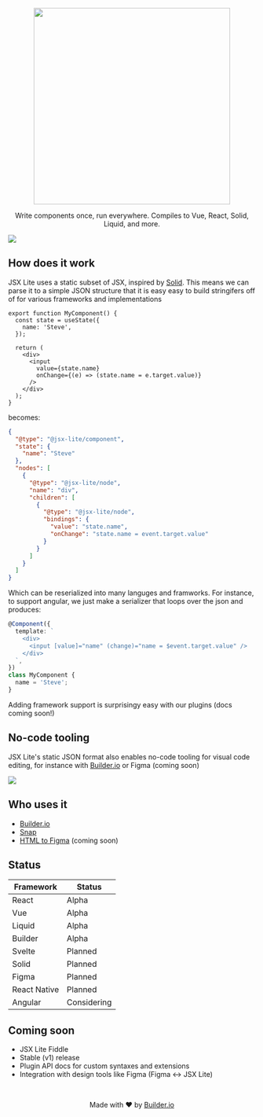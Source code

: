 <p align="center"><img width="400" src="https://cdn.builder.io/api/v1/image/assets%2FYJIGb4i01jvw0SRdL5Bt%2F873aa9bf5d8d4960abbee6d913862e1c"></p>

<p align="center">
  Write components once, run everywhere. Compiles to Vue, React, Solid, Liquid, and more.
</p>

<img src="https://imgur.com/H1WTtGe.gif" />

## How does it work

JSX Lite uses a static subset of JSX, inspired by [Solid](https://github.com/ryansolid/solid/blob/master/documentation/rendering.md). This means we can parse it to a simple JSON structure that it is easy easy to build stringifers off of for various frameworks and implementations

```tsx
export function MyComponent() {
  const state = useState({
    name: 'Steve',
  });

  return (
    <div>
      <input
        value={state.name}
        onChange={(e) => (state.name = e.target.value)}
      />
    </div>
  );
}
```

becomes:

```json
{
  "@type": "@jsx-lite/component",
  "state": {
    "name": "Steve"
  },
  "nodes": [
    {
      "@type": "@jsx-lite/node",
      "name": "div",
      "children": [
        {
          "@type": "@jsx-lite/node",
          "bindings": {
            "value": "state.name",
            "onChange": "state.name = event.target.value"
          }
        }
      ]
    }
  ]
}
```

Which can be reserialized into many languges and framworks. For instance, to support angular, we just make a serializer that loops over the json and produces:

```ts
@Component({
  template: `
    <div>
      <input [value]="name" (change)="name = $event.target.value" />
    </div>
  `,
})
class MyComponent {
  name = 'Steve';
}
```

Adding framework support is surprisingy easy with our plugins (docs coming soon!)

## No-code tooling

JSX Lite's static JSON format also enables no-code tooling for visual code editing, for instance with [Builder.io](https://github.com/builderio/builder) or Figma (coming soon)

<img src="https://imgur.com/3TjfY2H.gif" >

## Who uses it

- [Builder.io](https://github.com/builderio/builder)
- [Snap](https://github.com/builderio/snap)
- [HTML to Figma](https://github.com/builderio/html-to-figma) (coming soon)

## Status

| Framework    | Status      |
| ------------ | ----------- |
| React        | Alpha       |
| Vue          | Alpha       |
| Liquid       | Alpha       |
| Builder      | Alpha       |
| Svelte       | Planned     |
| Solid        | Planned     |
| Figma        | Planned     |
| React Native | Planned     |
| Angular      | Considering |

## Coming soon

- JSX Lite Fiddle
- Stable (v1) release
- Plugin API docs for custom syntaxes and extensions
- Integration with design tools like Figma (Figma <-> JSX Lite)

<br />
<p align="center">
  Made with ❤️ by <a target="_blank" href="https://www.builder.io/">Builder.io</a>
</p>
